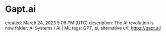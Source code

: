 # Gapt.ai

created: March 24, 2023 5:06 PM (UTC)
description: The AI revolution is now
folder: AI Systems / AI | ML
tags: GPT, ai, alternative
url: https://gapt.ai/